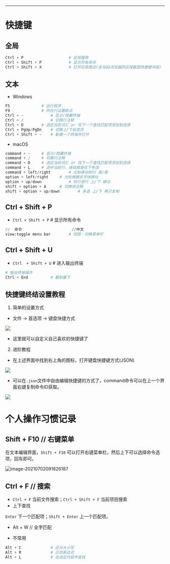

------

# 快捷键

## 全局

```python
Ctrl + P					# 全局搜索
Ctrl + Shift + P			# 显示所有命令
Ctrl + Shift + X			# 打开应用商店(会与QQ浏览器的区域截图快捷键冲突)
```
## 文本

- Windows

```python
F5				# 运行程序
F9				# 所在行设置断点
Ctrl + ~			# 显示/隐藏终端
Ctrl + /			# 切换行注释
Ctrl + D		# 选定当前词汇 or 将下一个查找匹配项添加到选择
Ctrl + PgUp/PgDn	# 切换上/下标签页
Ctrl + Shift + ~	# 新建一个终端并打开
```

- macOS

```python
command + ~		# 显示/隐藏终端
command + /		# 切换行注释
command + D		# 选定当前词汇 or 将下一个查找匹配项添加到选择
command + L		# 选中当前行，继续按是往下多选
command + left/right		# 光标移动到行 首/尾
option + left/right		# 光标根据文字块移动
option + up/down			# 将行进行 上/下 移动
shift + option + A		# 切换块注释
shift + option + up/down		# 多选 上/下 拷贝复制
```

## Ctrl + Shift + P

- `Ctrl + Shift + P`		# 显示所有命令

```python
//	命令						//中文
view:toggle menu bar		# 视图：切换菜单栏
```

## Ctrl  + Shift + U

- `Ctrl  + Shift + U`		# 进入输出终端

```python
# 输出终端操作
Ctrl + End			# 翻到最下
```

## 快捷键终结设置教程

1. 简单的设置方式

- 文件 -> 首选项 -> 键盘快捷方式

![](https://i.loli.net/2021/06/29/SsGFRMhyTjnO94g.png)

- 这里就可以自定义自己喜欢的快捷键了

2. 进阶教程

- 在上述界面中找到右上角的图标，打开键盘快捷键方式(JSON)

![](https://i.loli.net/2021/06/29/TqVZtdXLW9AwKuH.png)

- 可以在`.json`文件中自由编辑快捷键的方式了，command命令可以在上一个界面右键复制命令ID获取。

![](https://i.loli.net/2021/06/29/Mnwi8yHh2rZqXSU.png)

# 个人操作习惯记录

## Shift + F10 // 右键菜单

在文本编辑界面，`Shift + F10` 可以打开右键菜单栏，然后上下可以选择命令选项，回车即可。

![image-20210702091826187](https://i.loli.net/2021/07/02/7GCRAmdvNLho5af.png)

## Ctrl + F // 搜索

- `Ctrl + F` 当前文件搜索；`Ctrl + Shift + F` 当前项目搜索
- 上下查找

`Enter` 下一个匹配项；`Shift + Enter` 上一个匹配项。

- Alt + W // 全字匹配

- 不常用

```python
Alt + C				# 区分大小写
Alt + R				# 正则表达式
Alt + L				# 在选定内容中查找
```

